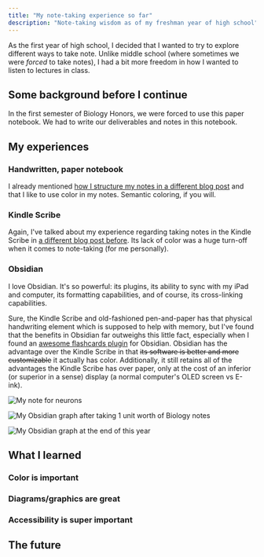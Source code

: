 ```yaml
---
title: "My note-taking experience so far"
description: "Note-taking wisdom as of my freshman year of high school"
---
```


As the first year of high school, I decided that I wanted to try to explore different ways to take note. Unlike middle school (where sometimes we were *forced* to take notes), I had a bit more freedom in how I wanted to listen to lectures in class.

## Some background before I continue

In the first semester of Biology Honors, we were forced to use this paper notebook. We had to write our deliverables and notes in this notebook.

## My experiences

### Handwritten, paper notebook

I already mentioned [how I structure my notes in a different blog post](http://localhost:4321/blog/posts/my-experience-with-the-kindle-scribe-part-1#deer-notes) and that I like to use color in my notes. Semantic coloring, if you will.

### Kindle Scribe

Again, I've talked about my experience regarding taking notes in the Kindle Scribe in [a different blog post before](./my-experience-with-the-kindle-scribe-part-2). Its lack of color was a huge turn-off when it comes to note-taking (for me personally).

### Obsidian

I love Obsidian. It's so powerful: its plugins, its ability to sync with my iPad and computer, its formatting capabilities, and of course, its cross-linking capabilities.

Sure, the Kindle Scribe and old-fashioned pen-and-paper has that physical handwriting element which is supposed to help with memory, but I've found that the benefits in Obsidian far outweighs this little fact, especially when I found an [awesome flashcards plugin](https://github.com/st3v3nmw/obsidian-spaced-repetition) for Obsidian. Obsidian has the advantage over the Kindle Scribe in that ~~its software is better and more customizable~~ it actually has color. Additionally, it still retains all of the advantages the Kindle Scribe has over paper, only at the cost of an inferior (or superior in a sense) display (a normal computer's OLED screen vs E-ink).

![My note for neurons](@assets/neuron-notes.png)

![My Obsidian graph after taking 1 unit worth of Biology notes](@assets/obsidian-graph.png)

![My Obsidian graph at the end of this year](@assets/big-obsidian-graph.png)

## What I learned

### Color is important

### Diagrams/graphics are great

### Accessibility is super important

## The future
